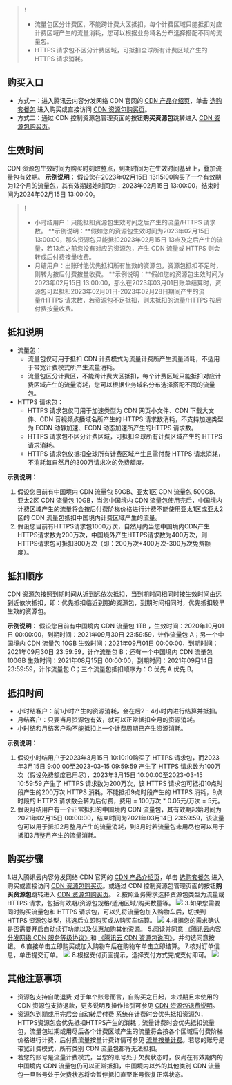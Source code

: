 >!
>- 流量包区分计费区，不能跨计费大区抵扣，每个计费区域只能抵扣对应计费区域产生的流量消耗，您可以根据业务域名分布选择搭配不同的流量包。
>- HTTPS 请求包不区分计费区域，可抵扣全球所有计费区域产生的 HTTPS 请求消耗。

## 购买入口
- 方式一：进入腾讯云内容分发网络 CDN 官网的 [CDN 产品介绍页](https://cloud.tencent.com/product/cdn)，单击 [选购套餐包](https://buy.cloud.tencent.com/cdn_package) 进入购买或直接访问 [CDN 资源包购买页](https://buy.cloud.tencent.com/cdn_package)。
- 方式二：通过 CDN 控制资源包管理页面的按钮**购买资源包**跳转进入 [CDN 资源包购买页](https://buy.cloud.tencent.com/cdn_package)。

[](id:m1)
## 生效时间
CDN 资源包生效时间为购买时刻取整点，到期时间为在生效时间基础上，叠加流量包有效期。
**示例说明：**
假设您在2023年02月15日 13:15:00购买了一个有效期为12个月的流量包，其有效期起始时间为：2023年02月15日 13:00:00，结束时间为2024年02月15日 13:00:00。

>!
>- 小时结用户：只能抵扣资源包生效时间之后产生的流量/HTTPS 请求数。
     **示例说明：**假如您的资源包生效时间为2023年02月15日 13:00:00，那么资源包只能抵扣2023年02月15日 13点及之后产生的流量，若13点之前您没有对应的资源包，产生 CDN 流量或 HTTPS 则会转成后付费按量收费。
>- 月结用户：出账时能优先抵扣所有生效的资源包，资源包抵扣不足时，则转为按后付费按量收费。
     **示例说明：**假如您的资源包生效时间为2023年02月15日 13:00:00，那么在2023年03月01日账单结算时，资源包可以抵扣2023年02月01日-2023年02月28日期间产生的流量/HTTPS 请求数，若资源包不足抵扣，则未抵扣的流量/HTTPS 按后付费按量收费。


## 抵扣说明  

- 流量包：
	- 流量包仅可用于抵扣 CDN 计费模式为流量计费所产生流量消耗，不适用于带宽计费模式所产生流量消耗。
	- 流量包区分计费区，不能跨计费大区抵扣，每个计费区域只能抵扣对应计费区域产生的流量消耗，您可以根据业务域名分布选择搭配不同的流量包。
- HTTPS 请求包：
	- HTTPS 请求包仅可用于加速类型为 CDN 网页小文件、CDN 下载大文件、CDN 音视频点播域名所产生的 HTTPS 请求数消耗，不支持加速类型为 ECDN 动静加速、ECDN 动态加速所产生的HTTPS 请求数。
	- HTTPS 请求包不区分计费区域，可抵扣全球所有计费区域产生的 HTTPS 请求消耗。
	- HTTPS 请求包仅抵扣全球所有计费区域产生且需付费 HTTPS 请求消耗，不消耗每自然月的300万请求次的免费额度。

**示例说明：**
1. 假设您目前有中国境内 CDN 流量包 50GB、亚太1区 CDN 流量包 500GB、亚太2区 CDN 流量包 10GB，当您中国境内 CDN 流量包使用完后，中国境内计费区域产生的流量将会按后付费阶梯价格进行计费不能使用亚太1区或亚太2区的 CDN 流量包抵扣中国境内计费区域产生的流量。
2. 假设您目前有HTTPS请求包1000万次，自然月内当您中国境内CDN产生HTTPS请求数为200万次，中国境外产生HTTPS请求数为400万次，则HTTPS请求包可抵扣300万次（即：200万次+400万次-300万次免费额度）。


## 抵扣顺序 

CDN 资源包按照到期时间从近到远依次抵扣，当到期时间相同时按生效时间由远到近依次抵扣，即：优先抵扣临近到期的资源包，到期时间相同时，优先抵扣较早生效的资源包。

**示例说明：**
假设您目前有中国境内 CDN 流量包 1TB ，生效时间：2020年10月01日 00:00:00，到期时间：2021年09月30日 23:59:59，计作流量包 A；另一个中国境内 CDN 流量包 10GB 生效时间：2021年09月01日 00:00:00，到期时间：2021年09月30日 23:59:59，计作流量包 B；还有一个中国境内 CDN 流量包 100GB 生效时间：2021年08月15日 00:00:00，到期时间：2021年09月14日 23:59:59，计作流量包 C；三个流量包抵扣顺序为：C 优先 A 优先 B。


## 抵扣时间 

- 小时结客户：前1小时产生的资源消耗，会在后2 - 4小时内进行结算并抵扣。
- 月结客户：只要当月资源包有效，就可以正常抵扣全月的资源消耗。
- 小时结和月结客户均不能抵扣上一个计费周期已产生资源消耗。

**示例说明：**
1. 假设小时结用户于2023年3月15日 10:10:10购买了 HTTPS 请求包，而2023年3月15日 9:00:00至2023-03-15 09:59:59 产生了 HTTPS 请求数为100万次（假设免费额度已用尽），2023年3月15日 10:00:00至2023-03-15 10:59:59 产生了 HTTPS 请求数为200万次，该 HTTPS 请求包可抵扣10点时段产生的200万次 HTTPS 消耗，不能抵扣9点时段产生的 HTTPS 消耗，9点时段的 HTTPS 请求数会转为后付费，费用 = 100万次 \* 0.05元/万次 = 5元。
2. 假设月结用户有一个正常抵扣的中国境内 CDN 流量包，其有效期起始时间为2021年02月15日 00:00:00，结束时间为2021年03月14日 23:59:59，该流量包可以用于抵扣2月整月产生的流量消耗，到3月时若流量包未用尽也可以用于抵扣3月整月产生的流量消耗。

## 购买步骤
1.进入腾讯云内容分发网络 CDN 官网的 [CDN 产品介绍页](https://cloud.tencent.com/product/cdn)，单击 [选购套餐包](https://buy.cloud.tencent.com/cdn_package) 进入购买或直接访问 [CDN 资源包购买页](https://buy.cloud.tencent.com/cdn_package)。或通过 CDN 控制资源包管理页面的按钮**购买资源包**跳转进入 [CDN 资源包购买页](https://buy.cloud.tencent.com/cdn_package)。
2.按照业务需求选择资源包类型为流量或 HTTPS 请求，包括有效期/资源包规格/适用区域/购买数量等。
![](https://qcloudimg.tencent-cloud.cn/raw/66c1e74d7312bd5f9ab18e0f547ee462.png)
3.如果您需要同时购买流量包和 HTTPS 请求包，可以先将流量包加入购物车后，切换到 HTTPS 资源包类型，挑选后立即购买或从购买车结算。
![](https://qcloudimg.tencent-cloud.cn/raw/d4c787e8f9057990f13ed23f342a22da.png)
4.根据您的需求确认是否需要开启自动续订功能以及优惠加购其他资源。
5.阅读并同意 [《腾讯云内容分发网络 CDN 服务等级协议》](https://cloud.tencent.com/document/product/228/35570)和 [《腾讯云 CDN 资源包说明》](https://cloud.tencent.com/document/product/228/60462)，并勾选同意按钮。
6.直接单击立即购买或加入购物车后在购物车单击立即结算。
7.核对订单信息，单击提交订单。
![](https://qcloudimg.tencent-cloud.cn/raw/3fa41f6ba24681679892591770fe4065.png)
8.根据支付页面提示，选择支付方式完成支付即可。
 ![](https://qcloudimg.tencent-cloud.cn/raw/968ffd3dc46ac6a55404f1867ebd09c9.png)

## 其他注意事项 

- 资源包支持自助退费
对于单个账号而言，自购买之日起，未过期且未使用的 CDN 资源包支持退款，更多说明及操作指引可参见 [CDN 资源包退费说明](https://cloud.tencent.com/document/product/228/41214)。
- 资源包到期或用完后会自动转后付费
系统在计费时会优先抵扣资源包，HTTPS资源包会优先抵扣HTTPS产生的消耗；流量计费时会优先抵扣流量包，流量包过期或用尽后各个计费区域产生的流量将会按各个区域后付费阶梯价格进行计费，后付费流量按量计费详情可参见 [流量按量计费](https://cloud.tencent.com/document/product/228/2949#.E6.B5.81.E9.87.8F.E6.8C.89.E9.87.8F.E8.AE.A1.E8.B4.B9.3Ca-id.3D.22m2.22.3E.3C.2Fa.3E)。若您的账号是带宽计费模式，所有类别 CDN 流量包都将无法抵扣。
- 若您的账号是流量计费模式，当您的账号处于欠费状态时，仅尚在有效期内的中国境内 CDN 流量包仍可以正常抵扣，中国境内以外的其他类别 CDN 流量包一旦账号处于欠费状态将会暂停抵扣直至账号恢复正常状态。




 

 

 

 

 
